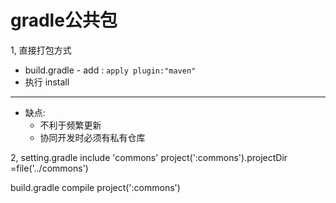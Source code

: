 # gradle公共包
1, 直接打包方式  
- build.gradle - add : `apply plugin:"maven"`
- 执行 install
---
- 缺点: 
  - 不利于频繁更新
  - 协同开发时必须有私有仓库


 2, 
 setting.gradle 
    include 'commons'
    project(':commons').projectDir =file('../commons')
  
  build.gradle
    compile project(':commons')
    